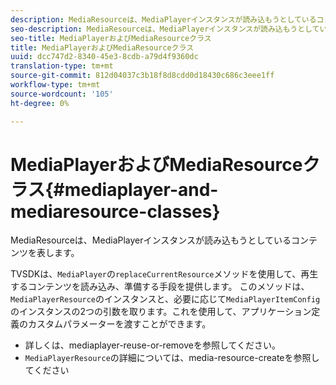 ```yaml
---
description: MediaResourceは、MediaPlayerインスタンスが読み込もうとしているコンテンツを表します。
seo-description: MediaResourceは、MediaPlayerインスタンスが読み込もうとしているコンテンツを表します。
seo-title: MediaPlayerおよびMediaResourceクラス
title: MediaPlayerおよびMediaResourceクラス
uuid: dcc747d2-8340-45e3-8cdb-a79d4f9360dc
translation-type: tm+mt
source-git-commit: 812d04037c3b18f8d8cdd0d18430c686c3eee1ff
workflow-type: tm+mt
source-wordcount: '105'
ht-degree: 0%

---
```



# MediaPlayerおよびMediaResourceクラス{#mediaplayer-and-mediaresource-classes}

MediaResourceは、MediaPlayerインスタンスが読み込もうとしているコンテンツを表します。

<!--<a id="section_431AB7221E0249BF949EC72EEB9B428A"></a>-->

TVSDKは、`MediaPlayer`の`replaceCurrentResource`メソッドを使用して、再生するコンテンツを読み込み、準備する手段を提供します。 このメソッドは、`MediaPlayerResource`のインスタンスと、必要に応じて`MediaPlayerItemConfig`のインスタンスの2つの引数を取ります。これを使用して、アプリケーション定義のカスタムパラメーターを渡すことができます。

* 詳しくは、mediaplayer-reuse-or-removeを参照してください。
* `MediaPlayerResource`の詳細については、media-resource-createを参照してください

